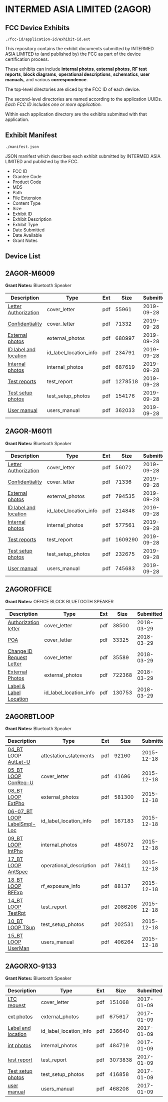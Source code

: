 # INTERMED ASIA LIMITED (2AGOR)
## FCC Device Exhibits

```
./fcc-id/application-id/exhibit-id.ext
```

This repository contains the exhibit documents submitted by INTERMED ASIA LIMITED to (and published by) the FCC as part of the device certification process.

These exhibits can include **internal photos**, **external photos**, **RF test reports**, **block diagrams**, **operational descriptions**, **schematics**, **user manuals**, and various **correspondence**.

The top-level directories are sliced by the FCC ID of each device.

The second-level directories are named according to the application UUIDs. *Each FCC ID includes one or more application.*

Within each application directory are the exhibits submitted with that application. 

## Exhibit Manifest

```
./manifest.json
```

JSON manifest which describes each exhibit submitted by INTERMED ASIA LIMITED and published by the FCC.

- FCC ID
- Grantee Code
- Product Code
- MD5
- Path
- File Extension
- Content Type
- Size
- Exhibit ID
- Exhibit Description
- Exhibit Type
- Date Submitted
- Date Available
- Grant Notes

## Device List
## 2AGOR-M6009
**Grant Notes:** Bluetooth Speaker

| Description | Type | Ext | Size | Submitted | Available |
| ----------- | ---- | --- | ---- | --------- | --------- |
| [Letter Authorization](2AGOR-M6009/8995b082f51c7defa47fc263f69eab83/4464554.pdf) | cover_letter | pdf | 55961 | 2019-09-28 | 2019-09-28 |
| [Confidentiality](2AGOR-M6009/8995b082f51c7defa47fc263f69eab83/4464555.pdf) | cover_letter | pdf | 71332 | 2019-09-28 | 2019-09-28 |
| [External photos](2AGOR-M6009/8995b082f51c7defa47fc263f69eab83/4464556.pdf) | external_photos | pdf | 680997 | 2019-09-28 | 2019-09-28 |
| [ID label and location](2AGOR-M6009/8995b082f51c7defa47fc263f69eab83/4464558.pdf) | id_label_location_info | pdf | 234791 | 2019-09-28 | 2019-09-28 |
| [Internal photos](2AGOR-M6009/8995b082f51c7defa47fc263f69eab83/4464557.pdf) | internal_photos | pdf | 687619 | 2019-09-28 | 2019-09-28 |
| [Test reports](2AGOR-M6009/8995b082f51c7defa47fc263f69eab83/4464562.pdf) | test_report | pdf | 1278518 | 2019-09-28 | 2019-09-28 |
| [Test setup photos](2AGOR-M6009/8995b082f51c7defa47fc263f69eab83/4464563.pdf) | test_setup_photos | pdf | 154176 | 2019-09-28 | 2019-09-28 |
| [User manual](2AGOR-M6009/8995b082f51c7defa47fc263f69eab83/4464564.pdf) | users_manual | pdf | 362033 | 2019-09-28 | 2019-09-28 |
## 2AGOR-M6011
**Grant Notes:** Bluetooth Speaker

| Description | Type | Ext | Size | Submitted | Available |
| ----------- | ---- | --- | ---- | --------- | --------- |
| [Letter Authorization](2AGOR-M6011/5d7c8fa6cc43e98eaeb3dd74b6ce1961/4464566.pdf) | cover_letter | pdf | 56072 | 2019-09-28 | 2019-09-28 |
| [Confidentiality](2AGOR-M6011/5d7c8fa6cc43e98eaeb3dd74b6ce1961/4464567.pdf) | cover_letter | pdf | 71336 | 2019-09-28 | 2019-09-28 |
| [External photos](2AGOR-M6011/5d7c8fa6cc43e98eaeb3dd74b6ce1961/4464568.pdf) | external_photos | pdf | 794535 | 2019-09-28 | 2019-09-28 |
| [ID label and location](2AGOR-M6011/5d7c8fa6cc43e98eaeb3dd74b6ce1961/4464570.pdf) | id_label_location_info | pdf | 214848 | 2019-09-28 | 2019-09-28 |
| [Internal photos](2AGOR-M6011/5d7c8fa6cc43e98eaeb3dd74b6ce1961/4464569.pdf) | internal_photos | pdf | 577561 | 2019-09-28 | 2019-09-28 |
| [Test reports](2AGOR-M6011/5d7c8fa6cc43e98eaeb3dd74b6ce1961/4464574.pdf) | test_report | pdf | 1609290 | 2019-09-28 | 2019-09-28 |
| [Test setup photos](2AGOR-M6011/5d7c8fa6cc43e98eaeb3dd74b6ce1961/4464575.pdf) | test_setup_photos | pdf | 232675 | 2019-09-28 | 2019-09-28 |
| [User manual](2AGOR-M6011/5d7c8fa6cc43e98eaeb3dd74b6ce1961/4464576.pdf) | users_manual | pdf | 745683 | 2019-09-28 | 2019-09-28 |
## 2AGOROFFICE
**Grant Notes:** OFFICE BLOCK BLUETOOTH SPEAKER

| Description | Type | Ext | Size | Submitted | Available |
| ----------- | ---- | --- | ---- | --------- | --------- |
| [Authorization letter](2AGOROFFICE/ccc5ec9cb2350e227ef1068ccec7aea9/3799955.pdf) | cover_letter | pdf | 38500 | 2018-03-29 | 2018-03-29 |
| [POA](2AGOROFFICE/ccc5ec9cb2350e227ef1068ccec7aea9/3799956.pdf) | cover_letter | pdf | 33325 | 2018-03-29 | 2018-03-29 |
| [Change ID Request Letter](2AGOROFFICE/ccc5ec9cb2350e227ef1068ccec7aea9/3799957.pdf) | cover_letter | pdf | 35589 | 2018-03-29 | 2018-03-29 |
| [External Photos](2AGOROFFICE/ccc5ec9cb2350e227ef1068ccec7aea9/3639488.pdf) | external_photos | pdf | 722368 | 2018-03-29 | 2018-03-29 |
| [Label & Label Location](2AGOROFFICE/ccc5ec9cb2350e227ef1068ccec7aea9/3799959.pdf) | id_label_location_info | pdf | 130753 | 2018-03-29 | 2018-03-29 |
## 2AGORBTLOOP
**Grant Notes:** Bluetooth Speaker

| Description | Type | Ext | Size | Submitted | Available |
| ----------- | ---- | --- | ---- | --------- | --------- |
| [04_BT LOOP AutLet-U](2AGORBTLOOP/d4dfdf479f545e7969e993aded3c2882/2846260.pdf) | attestation_statements | pdf | 92160 | 2015-12-18 | 2015-12-18 |
| [05_BT LOOP ConReq-U](2AGORBTLOOP/d4dfdf479f545e7969e993aded3c2882/2846261.pdf) | cover_letter | pdf | 41696 | 2015-12-18 | 2015-12-18 |
| [08_BT LOOP ExtPho](2AGORBTLOOP/d4dfdf479f545e7969e993aded3c2882/2846263.pdf) | external_photos | pdf | 581300 | 2015-12-18 | 2015-12-18 |
| [06-07_BT LOOP LabelSmpl-Loc](2AGORBTLOOP/d4dfdf479f545e7969e993aded3c2882/2846262.pdf) | id_label_location_info | pdf | 167183 | 2015-12-18 | 2015-12-18 |
| [09_BT LOOP IntPho](2AGORBTLOOP/d4dfdf479f545e7969e993aded3c2882/2846264.pdf) | internal_photos | pdf | 485072 | 2015-12-18 | 2015-12-18 |
| [17_BT LOOP AntSpec](2AGORBTLOOP/d4dfdf479f545e7969e993aded3c2882/2846272.pdf) | operational_description | pdf | 78411 | 2015-12-18 | 2015-12-18 |
| [18_BT LOOP RFExp](2AGORBTLOOP/d4dfdf479f545e7969e993aded3c2882/2846273.pdf) | rf_exposure_info | pdf | 88137 | 2015-12-18 | 2015-12-18 |
| [14_BT LOOP TestRpt](2AGORBTLOOP/d4dfdf479f545e7969e993aded3c2882/2846269.pdf) | test_report | pdf | 2086206 | 2015-12-18 | 2015-12-18 |
| [10_BT LOOP TSup](2AGORBTLOOP/d4dfdf479f545e7969e993aded3c2882/2846265.pdf) | test_setup_photos | pdf | 202531 | 2015-12-18 | 2015-12-18 |
| [15_BT LOOP UserMan](2AGORBTLOOP/d4dfdf479f545e7969e993aded3c2882/2846270.pdf) | users_manual | pdf | 406264 | 2015-12-18 | 2015-12-18 |
## 2AGORXO-9133
**Grant Notes:** Bluetooth Speaker

| Description | Type | Ext | Size | Submitted | Available |
| ----------- | ---- | --- | ---- | --------- | --------- |
| [LTC request](2AGORXO-9133/7c324e49f2358e2ebe2218a8e1771478/3251781.pdf) | cover_letter | pdf | 151068 | 2017-01-09 | 2017-01-09 |
| [ext photos](2AGORXO-9133/7c324e49f2358e2ebe2218a8e1771478/3251782.pdf) | external_photos | pdf | 675617 | 2017-01-09 | 2017-01-09 |
| [Label and location](2AGORXO-9133/7c324e49f2358e2ebe2218a8e1771478/3251783.pdf) | id_label_location_info | pdf | 236640 | 2017-01-09 | 2017-01-09 |
| [int photos](2AGORXO-9133/7c324e49f2358e2ebe2218a8e1771478/3251785.pdf) | internal_photos | pdf | 484719 | 2017-01-09 | 2017-01-09 |
| [test report](2AGORXO-9133/7c324e49f2358e2ebe2218a8e1771478/3251784.pdf) | test_report | pdf | 3073838 | 2017-01-09 | 2017-01-09 |
| [Test setup photos](2AGORXO-9133/7c324e49f2358e2ebe2218a8e1771478/3251786.pdf) | test_setup_photos | pdf | 416858 | 2017-01-09 | 2017-01-09 |
| [user manual](2AGORXO-9133/7c324e49f2358e2ebe2218a8e1771478/3251787.pdf) | users_manual | pdf | 468208 | 2017-01-09 | 2017-01-09 |
